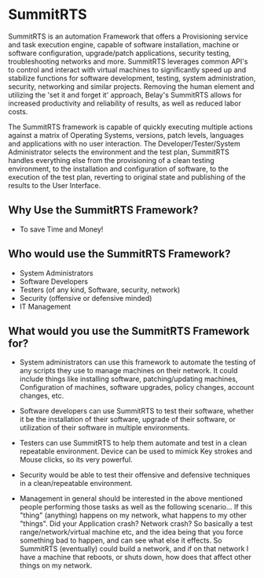 # SummitRTS
SummitRTS is an automation Framework that offers a Provisioning service and task execution engine, capable of software installation, machine or software configuration, upgrade/patch applications, security testing, troubleshooting networks and more. SummitRTS leverages common API's to control and interact with virtual machines to significantly speed up and stabilize functions for software development, testing, system administration, security, networking and similar projects. Removing the human element and utilizing the 'set it and forget it' approach, Belay's SummitRTS allows for increased productivity and reliability of results, as well as reduced labor costs. 


The SummitRTS framework is capable of quickly executing multiple actions against a matrix of Operating Systems, versions, patch levels, languages and applications with no user interaction. The Developer/Tester/System Administrator selects the environment and the test plan, SummitRTS handles everything else from the provisioning of a clean testing environment, to the installation and configuration of software, to the execution of the test plan, reverting to original state and publishing of the results to the User Interface.

## Why Use the SummitRTS Framework?
* To save Time and Money!  

## Who would use the SummitRTS Framework?
* System Administrators  
* Software Developers  
* Testers (of any kind, Software, security, network)  
* Security (offensive or defensive minded)  
* IT Management  

## What would you use the SummitRTS Framework for?
* System administrators can use this framework to automate the testing of any scripts they use to manage machines on their network. It could include things like installing software, patching/updating machines, Configuration of machines, software upgrades, policy changes, account changes, etc.  

* Software developers can use SummitRTS to test their software, whether it be the installation of their software, upgrade of their software, or utilization of their software in multiple environments.  

* Testers can use SummitRTS to help them automate and test in a clean repeatable environment.  Device can be used to mimick Key strokes and Mouse clicks, so its very powerful.  

* Security would be able to test their offensive and defensive techniques in a clean/repeatable environment.  

* Management in general should be interested in the above mentioned people performing those tasks as well as the following scenario...  If this "thing" (anything) happens on my network, what happens to my other "things".  Did your Application crash? Network crash?  So basically a test range/network/virtual machine etc, and the idea being that you force something bad to happen, and can see what else it effects. So SummitRTS (eventually) could build a network, and if on that network I have a machine that reboots, or shuts down, how does that affect other things on my network.  
